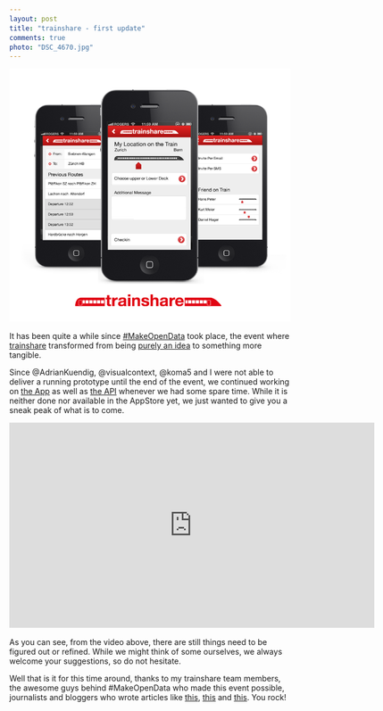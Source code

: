 ```yaml
---
layout: post
title: "trainshare - first update"
comments: true
photo: "DSC_4670.jpg"
---
```


![trainshare app mockups](images/trainshareapp.png)

It has been quite a while since [#MakeOpenData](http://makeopendata.ch) took place, the event where [trainshare](http://trainshare.ch) transformed from being [purely an idea](http://philippkueng.ch/trainsharingapp.html) to something more tangible.

Since @AdrianKuendig, @visualcontext, @koma5 and I were not able to deliver a running prototype until the end of the event, we continued working on [the App](https://github.com/akuendig/TrainShareApp) as well as [the API](https://github.com/philippkueng/trainsharingapp) whenever we had some spare time. While it is neither done nor available in the AppStore yet, we just wanted to give you a sneak peak of what is to come.

<iframe src="http://player.vimeo.com/video/41043505?title=0&amp;byline=0&amp;portrait=0&amp;color=ffffff" width="654" height="368" frameborder="0" webkitAllowFullScreen mozallowfullscreen allowFullScreen></iframe>

As you can see, from the video above, there are still things need to be figured out or refined. While we might think of some ourselves, we always welcome your suggestions, so do not hesitate.

Well that is it for this time around, thanks to my trainshare team members, the awesome guys behind #MakeOpenData who made this event possible, journalists and bloggers who wrote articles like [this](http://www.bluewin.ch/de/index.php/53,574679/Trainshare__So_findet_man_Freunde_im_Zug_/de/digital/), [this](http://leumund.ch/daten-fur-besseren-verkehr-0014403) and [this](http://www.netzwoche.ch/de-CH/News/2012/04/03/Ergebnisse-der-Zuercher-Makeopendatach-Hackdays.aspx). You rock!